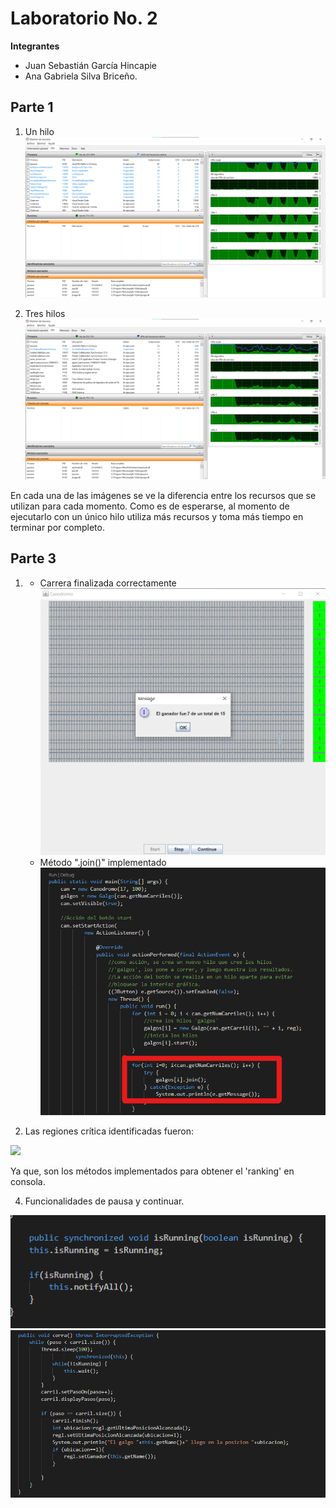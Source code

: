 # Laboratorio No. 2

**Integrantes**
- Juan Sebastián García Hincapie
- Ana Gabriela Silva Briceño. 

## Parte 1

1. Un hilo
![](https://github.com/gabrielaasilva/GarciaSilva_Lab02ARSW/blob/master/img/Parte%201.1.png)

2. Tres hilos
![](https://github.com/gabrielaasilva/GarciaSilva_Lab02ARSW/blob/master/img/Parte%201.2.png)

En cada una de las imágenes se ve la diferencia entre los recursos que se utilizan para cada momento. Como es de esperarse, al momento de ejecutarlo con un único hilo utiliza más recursos y toma más tiempo en terminar por completo. 

## Parte 3

1. - Carrera finalizada correctamente
![](https://github.com/gabrielaasilva/GarciaSilva_Lab02ARSW/blob/master/img/Canodromo%20.png)
    - Método ".join()" implementado
![](https://github.com/gabrielaasilva/GarciaSilva_Lab02ARSW/blob/master/img/join%20.png)

2. Las regiones crítica identificadas fueron:

![](https://github.com/gabrielaasilva/GarciaSilva_Lab02ARSW/blob/master/img/regiones%20cr%C3%ADticas.png)

Ya que, son los métodos implementados para obtener el 'ranking' en consola. 



4. Funcionalidades de pausa y continuar.

![](https://github.com/gabrielaasilva/GarciaSilva_Lab02ARSW/blob/master/img/3.4.1.png)
![](https://github.com/gabrielaasilva/GarciaSilva_Lab02ARSW/blob/master/img/3.4.2.png)




